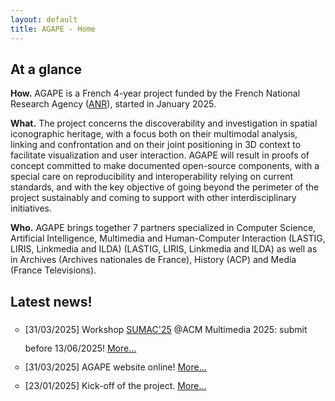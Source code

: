 ```yaml
---
layout: default
title: AGAPE - Home
---
```


<h2> At a glance</h2>

**How.** AGAPE is a French 4-year project funded by the French National Research Agency (<a href="https://anr.fr/en/" target=new>ANR</a>), started in January 2025. 

**What.** The project concerns the discoverability and investigation in spatial iconographic heritage, with a focus both on their multimodal analysis, linking and confrontation and on their joint positioning in 3D context to facilitate visualization and user interaction. AGAPE will result in proofs of concept committed to make documented open-source components, with a special care on reproducibility and interoperability relying on current standards, and with the key objective of going beyond the perimeter of the project sustainably and coming to support with other interdisciplinary initiatives.

**Who.** AGAPE brings together 7 partners specialized in Computer Science, Artificial Intelligence, Multimedia and Human-Computer Interaction (LASTIG, LIRIS, Linkmedia and ILDA) (LASTIG, LIRIS, Linkmedia and ILDA) as well as in Archives (Archives nationales de France), History (ACP) and Media (France Televisions).

<h2> Latest news!</h2>

<ul style="list-style-type:circle; line-height:30px;">
  <li>[31/03/2025] Workshop <a href="https://sumac-workshops.github.io/2025/" target=new>SUMAC'25</a> @ACM Multimedia 2025: submit before 13/06/2025! <a href="news/">More...</a></li>
  <li>[31/03/2025] AGAPE website online! <a href="news/">More...</a></li>
  <li>[23/01/2025] Kick-off of the project. <a href="news/">More...</a></li>
</ul>
